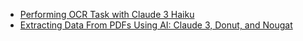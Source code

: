 - [Performing OCR Task with Claude 3 Haiku](https://cevo.com.au/post/performing-ocr-task-with-claude-3-haiku-part-1/)
- [Extracting Data From PDFs Using AI: Claude 3, Donut, and Nougat](https://parsio.io/blog/extracting-data-from-pdfs-using-ai-claude-3-donut-and-nougat/) 